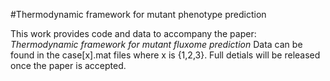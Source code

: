 
#Thermodynamic framework for mutant phenotype prediction

This work provides code and data to accompany the paper: *Thermodynamic framework for mutant fluxome prediction*
Data can be found in the case[x].mat files where x is {1,2,3}.
Full detials will be released once the paper is accepted.
